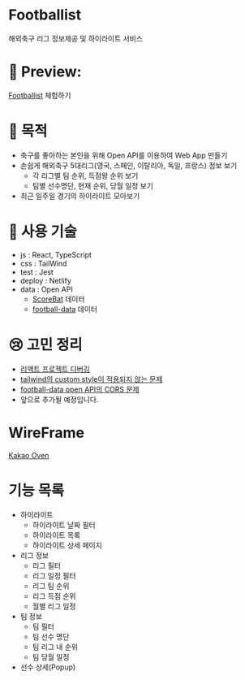 # Footballist

해외축구 리그 정보제공 및 하이라이트 서비스

# 📌 Preview:

[Footballist](https://footballist.netlify.app) 체험하기

# 📌 목적

- 축구를 좋아하는 본인을 위해 Open API를 이용하여 Web App 만들기
- 손쉽게 해외축구 5대리그(영국, 스페인, 이탈리아, 독일, 프랑스) 정보 보기
  - 각 리그별 팀 순위, 득점왕 순위 보기
  - 팀별 선수명단, 현재 순위, 당월 일정 보기
- 최근 일주일 경기의 하이라이트 모아보기

# 📌 사용 기술

- js : React, TypeScript
- css : TailWind
- test : Jest
- deploy : Netlify
- data : Open API
  - [ScoreBat](https://www.scorebat.com/video-api/) 데이터
  - [football-data](https://www.football-data.org/) 데이터

# 😢 고민 정리

- [리액트 프로젝트 디버깅](https://jihobae.notion.site/cb4fcb57745247c8a518bc75f96b9e7b)
- [tailwind의 custom style이 적용되지 않는 문제](https://jihobae.notion.site/netlify-tailwind-css-6afbeaa7473a4d95adc6991b74d8bb7e)
- [football-data open API의 CORS 문제](https://jihobae.notion.site/football-data-api-CORS-7b4c4a342df44dceb71d17b7551506cb)
- 앞으로 추가될 예정입니다.
# WireFrame

[Kakao Oven](https://ovenapp.io/project/Ilc7jkz3TTSzbfujz9fwz1DjiutoIqLf#NRRyI)

# 기능 목록
- 하이라이트
  - 하이라이트 날짜 필터
  - 하이라이트 목록
  - 하이라이트 상세 페이지
- 리그 정보
  - 리그 필터
  - 리그 일정 필터
  - 리그 팀 순위
  - 리그 득점 순위
  - 월별 리그 일정
- 팀 정보
  - 팀 필터
  - 팀 선수 명단
  - 팀 리그 내 순위
  - 팀 당월 일정
- 선수 상세(Popup)
